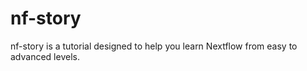 # nf-story
nf-story is a tutorial designed to help you learn Nextflow from easy to advanced levels.
